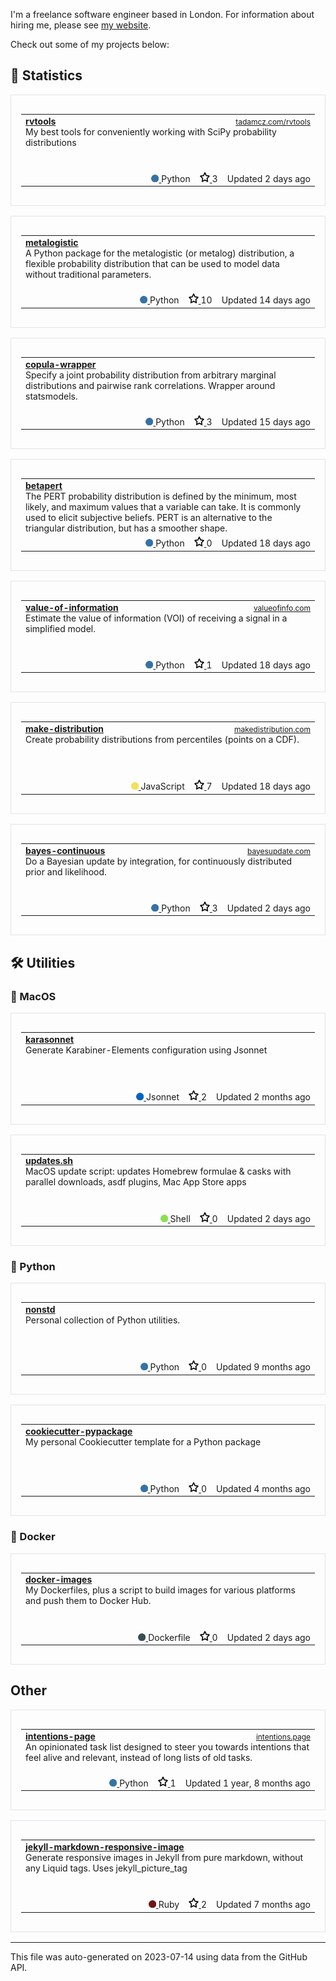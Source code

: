 I'm a freelance software engineer based in London. For information about hiring me, please see [my website](https://tadamcz.com/hire-me/).

Check out some of my projects below:
<h2>🎲 Statistics</h2>
<div style="border: 1px solid #e1e4e8; padding: 16px; margin: 16px 0;">
<table style="width: 100%;">
<tr>
<td>
<strong>
<a href='https://github.com/tadamcz/rvtools'>rvtools</a>
</strong>
<span style="float: right;">
<a href='http://tadamcz.com/rvtools/' style="font-size: 12px;">tadamcz.com/rvtools</a>
</span>
<p style="margin: 0; font-size: 14px;">My best tools for conveniently working with SciPy probability distributions&nbsp; &nbsp; &nbsp; &nbsp; &nbsp; &nbsp; &nbsp; &nbsp; &nbsp; &nbsp; &nbsp; &nbsp; &nbsp; &nbsp; &nbsp; &nbsp; &nbsp; &nbsp; &nbsp; &nbsp; &nbsp; &nbsp; &nbsp; &nbsp; &nbsp; &nbsp; &nbsp; &nbsp; &nbsp; &nbsp; &nbsp; &nbsp; &nbsp; &nbsp; &nbsp; &nbsp; &nbsp; &nbsp; &nbsp; &nbsp; &nbsp; &nbsp; &nbsp; &nbsp; &nbsp; &nbsp; &nbsp; &nbsp; &nbsp; &nbsp; &nbsp; &nbsp; &nbsp; &nbsp; &nbsp; &nbsp; &nbsp; &nbsp; &nbsp; &nbsp; &nbsp; &nbsp; &nbsp; &nbsp; &nbsp; &nbsp; &nbsp; &nbsp; &nbsp; &nbsp; &nbsp; &nbsp; &nbsp; &nbsp; &nbsp; &nbsp; &nbsp; &nbsp; &nbsp; &nbsp; &nbsp; &nbsp; &nbsp; &nbsp; &nbsp; &nbsp; &nbsp; &nbsp; &nbsp; &nbsp; &nbsp; &nbsp; &nbsp; &nbsp; &nbsp; &nbsp; &nbsp; &nbsp; &nbsp; &nbsp; &nbsp; &nbsp; &nbsp; &nbsp; &nbsp; &nbsp; &nbsp; &nbsp; &nbsp; &nbsp; &nbsp; &nbsp; &nbsp; &nbsp; &nbsp; &nbsp; &nbsp; &nbsp; &nbsp; &nbsp; &nbsp; &nbsp; &nbsp; &nbsp; &nbsp; </p>
</td>
</tr>
<tr>
<td style="text-align: right;">
<a href='https://github.com/tadamcz/rvtools'>
<img src="img/python.png" alt="" width="12" height="12">
</a>
Python &nbsp;&nbsp;
<a href='https://github.com/tadamcz/rvtools/stargazers'>
<img src="img/star.png" alt="" width="16" height="16">
</a>
3 &nbsp;&nbsp;
Updated 2 days ago
</td>
</tr>
</table>
</div>

<div style="border: 1px solid #e1e4e8; padding: 16px; margin: 16px 0;">
<table style="width: 100%;">
<tr>
<td>
<strong>
<a href='https://github.com/tadamcz/metalogistic'>metalogistic</a>
</strong>
<span style="float: right;">
<a href='' style="font-size: 12px;"></a>
</span>
<p style="margin: 0; font-size: 14px;">A Python package for the metalogistic (or metalog) distribution, a flexible probability distribution that can be used to model data without traditional parameters.&nbsp; &nbsp; &nbsp; &nbsp; &nbsp; &nbsp; &nbsp; &nbsp; &nbsp; &nbsp; &nbsp; &nbsp; &nbsp; &nbsp; &nbsp; &nbsp; &nbsp; &nbsp; &nbsp; &nbsp; &nbsp; &nbsp; &nbsp; &nbsp; &nbsp; &nbsp; &nbsp; &nbsp; &nbsp; &nbsp; &nbsp; &nbsp; &nbsp; &nbsp; &nbsp; &nbsp; &nbsp; </p>
</td>
</tr>
<tr>
<td style="text-align: right;">
<a href='https://github.com/tadamcz/metalogistic'>
<img src="img/python.png" alt="" width="12" height="12">
</a>
Python &nbsp;&nbsp;
<a href='https://github.com/tadamcz/metalogistic/stargazers'>
<img src="img/star.png" alt="" width="16" height="16">
</a>
10 &nbsp;&nbsp;
Updated 14 days ago
</td>
</tr>
</table>
</div>

<div style="border: 1px solid #e1e4e8; padding: 16px; margin: 16px 0;">
<table style="width: 100%;">
<tr>
<td>
<strong>
<a href='https://github.com/tadamcz/copula-wrapper'>copula-wrapper</a>
</strong>
<span style="float: right;">
<a href='' style="font-size: 12px;"></a>
</span>
<p style="margin: 0; font-size: 14px;">Specify a joint probability distribution from arbitrary marginal distributions and pairwise rank correlations. Wrapper around statsmodels.&nbsp; &nbsp; &nbsp; &nbsp; &nbsp; &nbsp; &nbsp; &nbsp; &nbsp; &nbsp; &nbsp; &nbsp; &nbsp; &nbsp; &nbsp; &nbsp; &nbsp; &nbsp; &nbsp; &nbsp; &nbsp; &nbsp; &nbsp; &nbsp; &nbsp; &nbsp; &nbsp; &nbsp; &nbsp; &nbsp; &nbsp; &nbsp; &nbsp; &nbsp; &nbsp; &nbsp; &nbsp; &nbsp; &nbsp; &nbsp; &nbsp; &nbsp; &nbsp; &nbsp; &nbsp; &nbsp; &nbsp; &nbsp; &nbsp; &nbsp; &nbsp; &nbsp; &nbsp; &nbsp; &nbsp; &nbsp; &nbsp; &nbsp; &nbsp; &nbsp; &nbsp; &nbsp; </p>
</td>
</tr>
<tr>
<td style="text-align: right;">
<a href='https://github.com/tadamcz/copula-wrapper'>
<img src="img/python.png" alt="" width="12" height="12">
</a>
Python &nbsp;&nbsp;
<a href='https://github.com/tadamcz/copula-wrapper/stargazers'>
<img src="img/star.png" alt="" width="16" height="16">
</a>
3 &nbsp;&nbsp;
Updated 15 days ago
</td>
</tr>
</table>
</div>

<div style="border: 1px solid #e1e4e8; padding: 16px; margin: 16px 0;">
<table style="width: 100%;">
<tr>
<td>
<strong>
<a href='https://github.com/tadamcz/betapert'>betapert</a>
</strong>
<span style="float: right;">
<a href='' style="font-size: 12px;"></a>
</span>
<p style="margin: 0; font-size: 14px;">The PERT probability distribution is defined by the minimum, most likely, and maximum values that a variable can take.  It is commonly used to elicit subjective beliefs.  PERT is an alternative to the triangular distribution, but has a smoother shape. </p>
</td>
</tr>
<tr>
<td style="text-align: right;">
<a href='https://github.com/tadamcz/betapert'>
<img src="img/python.png" alt="" width="12" height="12">
</a>
Python &nbsp;&nbsp;
<a href='https://github.com/tadamcz/betapert/stargazers'>
<img src="img/star.png" alt="" width="16" height="16">
</a>
0 &nbsp;&nbsp;
Updated 18 days ago
</td>
</tr>
</table>
</div>

<div style="border: 1px solid #e1e4e8; padding: 16px; margin: 16px 0;">
<table style="width: 100%;">
<tr>
<td>
<strong>
<a href='https://github.com/tadamcz/value-of-information'>value-of-information</a>
</strong>
<span style="float: right;">
<a href='https://valueofinfo.com/' style="font-size: 12px;">valueofinfo.com</a>
</span>
<p style="margin: 0; font-size: 14px;">Estimate the value of information (VOI) of receiving a signal in a simplified model.&nbsp; &nbsp; &nbsp; &nbsp; &nbsp; &nbsp; &nbsp; &nbsp; &nbsp; &nbsp; &nbsp; &nbsp; &nbsp; &nbsp; &nbsp; &nbsp; &nbsp; &nbsp; &nbsp; &nbsp; &nbsp; &nbsp; &nbsp; &nbsp; &nbsp; &nbsp; &nbsp; &nbsp; &nbsp; &nbsp; &nbsp; &nbsp; &nbsp; &nbsp; &nbsp; &nbsp; &nbsp; &nbsp; &nbsp; &nbsp; &nbsp; &nbsp; &nbsp; &nbsp; &nbsp; &nbsp; &nbsp; &nbsp; &nbsp; &nbsp; &nbsp; &nbsp; &nbsp; &nbsp; &nbsp; &nbsp; &nbsp; &nbsp; &nbsp; &nbsp; &nbsp; &nbsp; &nbsp; &nbsp; &nbsp; &nbsp; &nbsp; &nbsp; &nbsp; &nbsp; &nbsp; &nbsp; &nbsp; &nbsp; &nbsp; &nbsp; &nbsp; &nbsp; &nbsp; &nbsp; &nbsp; &nbsp; &nbsp; &nbsp; &nbsp; &nbsp; &nbsp; &nbsp; &nbsp; &nbsp; &nbsp; &nbsp; &nbsp; &nbsp; &nbsp; &nbsp; &nbsp; &nbsp; &nbsp; &nbsp; &nbsp; &nbsp; &nbsp; &nbsp; &nbsp; &nbsp; &nbsp; &nbsp; &nbsp; &nbsp; &nbsp; &nbsp; &nbsp; &nbsp; &nbsp; &nbsp; </p>
</td>
</tr>
<tr>
<td style="text-align: right;">
<a href='https://github.com/tadamcz/value-of-information'>
<img src="img/python.png" alt="" width="12" height="12">
</a>
Python &nbsp;&nbsp;
<a href='https://github.com/tadamcz/value-of-information/stargazers'>
<img src="img/star.png" alt="" width="16" height="16">
</a>
1 &nbsp;&nbsp;
Updated 18 days ago
</td>
</tr>
</table>
</div>

<div style="border: 1px solid #e1e4e8; padding: 16px; margin: 16px 0;">
<table style="width: 100%;">
<tr>
<td>
<strong>
<a href='https://github.com/tadamcz/make-distribution'>make-distribution</a>
</strong>
<span style="float: right;">
<a href='http://makedistribution.com' style="font-size: 12px;">makedistribution.com</a>
</span>
<p style="margin: 0; font-size: 14px;">Create probability distributions from percentiles (points on a CDF).&nbsp; &nbsp; &nbsp; &nbsp; &nbsp; &nbsp; &nbsp; &nbsp; &nbsp; &nbsp; &nbsp; &nbsp; &nbsp; &nbsp; &nbsp; &nbsp; &nbsp; &nbsp; &nbsp; &nbsp; &nbsp; &nbsp; &nbsp; &nbsp; &nbsp; &nbsp; &nbsp; &nbsp; &nbsp; &nbsp; &nbsp; &nbsp; &nbsp; &nbsp; &nbsp; &nbsp; &nbsp; &nbsp; &nbsp; &nbsp; &nbsp; &nbsp; &nbsp; &nbsp; &nbsp; &nbsp; &nbsp; &nbsp; &nbsp; &nbsp; &nbsp; &nbsp; &nbsp; &nbsp; &nbsp; &nbsp; &nbsp; &nbsp; &nbsp; &nbsp; &nbsp; &nbsp; &nbsp; &nbsp; &nbsp; &nbsp; &nbsp; &nbsp; &nbsp; &nbsp; &nbsp; &nbsp; &nbsp; &nbsp; &nbsp; &nbsp; &nbsp; &nbsp; &nbsp; &nbsp; &nbsp; &nbsp; &nbsp; &nbsp; &nbsp; &nbsp; &nbsp; &nbsp; &nbsp; &nbsp; &nbsp; &nbsp; &nbsp; &nbsp; &nbsp; &nbsp; &nbsp; &nbsp; &nbsp; &nbsp; &nbsp; &nbsp; &nbsp; &nbsp; &nbsp; &nbsp; &nbsp; &nbsp; &nbsp; &nbsp; &nbsp; &nbsp; &nbsp; &nbsp; &nbsp; &nbsp; &nbsp; &nbsp; &nbsp; &nbsp; &nbsp; &nbsp; &nbsp; &nbsp; &nbsp; &nbsp; &nbsp; &nbsp; &nbsp; &nbsp; &nbsp; &nbsp; </p>
</td>
</tr>
<tr>
<td style="text-align: right;">
<a href='https://github.com/tadamcz/make-distribution'>
<img src="img/javascript.png" alt="" width="12" height="12">
</a>
JavaScript &nbsp;&nbsp;
<a href='https://github.com/tadamcz/make-distribution/stargazers'>
<img src="img/star.png" alt="" width="16" height="16">
</a>
7 &nbsp;&nbsp;
Updated 18 days ago
</td>
</tr>
</table>
</div>

<div style="border: 1px solid #e1e4e8; padding: 16px; margin: 16px 0;">
<table style="width: 100%;">
<tr>
<td>
<strong>
<a href='https://github.com/tadamcz/bayes-continuous'>bayes-continuous</a>
</strong>
<span style="float: right;">
<a href='https://bayesupdate.com/' style="font-size: 12px;">bayesupdate.com</a>
</span>
<p style="margin: 0; font-size: 14px;">Do a Bayesian update by integration, for continuously distributed prior and likelihood.&nbsp; &nbsp; &nbsp; &nbsp; &nbsp; &nbsp; &nbsp; &nbsp; &nbsp; &nbsp; &nbsp; &nbsp; &nbsp; &nbsp; &nbsp; &nbsp; &nbsp; &nbsp; &nbsp; &nbsp; &nbsp; &nbsp; &nbsp; &nbsp; &nbsp; &nbsp; &nbsp; &nbsp; &nbsp; &nbsp; &nbsp; &nbsp; &nbsp; &nbsp; &nbsp; &nbsp; &nbsp; &nbsp; &nbsp; &nbsp; &nbsp; &nbsp; &nbsp; &nbsp; &nbsp; &nbsp; &nbsp; &nbsp; &nbsp; &nbsp; &nbsp; &nbsp; &nbsp; &nbsp; &nbsp; &nbsp; &nbsp; &nbsp; &nbsp; &nbsp; &nbsp; &nbsp; &nbsp; &nbsp; &nbsp; &nbsp; &nbsp; &nbsp; &nbsp; &nbsp; &nbsp; &nbsp; &nbsp; &nbsp; &nbsp; &nbsp; &nbsp; &nbsp; &nbsp; &nbsp; &nbsp; &nbsp; &nbsp; &nbsp; &nbsp; &nbsp; &nbsp; &nbsp; &nbsp; &nbsp; &nbsp; &nbsp; &nbsp; &nbsp; &nbsp; &nbsp; &nbsp; &nbsp; &nbsp; &nbsp; &nbsp; &nbsp; &nbsp; &nbsp; &nbsp; &nbsp; &nbsp; &nbsp; &nbsp; &nbsp; &nbsp; &nbsp; &nbsp; </p>
</td>
</tr>
<tr>
<td style="text-align: right;">
<a href='https://github.com/tadamcz/bayes-continuous'>
<img src="img/python.png" alt="" width="12" height="12">
</a>
Python &nbsp;&nbsp;
<a href='https://github.com/tadamcz/bayes-continuous/stargazers'>
<img src="img/star.png" alt="" width="16" height="16">
</a>
3 &nbsp;&nbsp;
Updated 2 days ago
</td>
</tr>
</table>
</div>
<h2>🛠️ Utilities</h2><h3>🍎 MacOS</h3>
<div style="border: 1px solid #e1e4e8; padding: 16px; margin: 16px 0;">
<table style="width: 100%;">
<tr>
<td>
<strong>
<a href='https://github.com/tadamcz/karasonnet'>karasonnet</a>
</strong>
<span style="float: right;">
<a href='' style="font-size: 12px;"></a>
</span>
<p style="margin: 0; font-size: 14px;">Generate Karabiner-Elements configuration using Jsonnet&nbsp; &nbsp; &nbsp; &nbsp; &nbsp; &nbsp; &nbsp; &nbsp; &nbsp; &nbsp; &nbsp; &nbsp; &nbsp; &nbsp; &nbsp; &nbsp; &nbsp; &nbsp; &nbsp; &nbsp; &nbsp; &nbsp; &nbsp; &nbsp; &nbsp; &nbsp; &nbsp; &nbsp; &nbsp; &nbsp; &nbsp; &nbsp; &nbsp; &nbsp; &nbsp; &nbsp; &nbsp; &nbsp; &nbsp; &nbsp; &nbsp; &nbsp; &nbsp; &nbsp; &nbsp; &nbsp; &nbsp; &nbsp; &nbsp; &nbsp; &nbsp; &nbsp; &nbsp; &nbsp; &nbsp; &nbsp; &nbsp; &nbsp; &nbsp; &nbsp; &nbsp; &nbsp; &nbsp; &nbsp; &nbsp; &nbsp; &nbsp; &nbsp; &nbsp; &nbsp; &nbsp; &nbsp; &nbsp; &nbsp; &nbsp; &nbsp; &nbsp; &nbsp; &nbsp; &nbsp; &nbsp; &nbsp; &nbsp; &nbsp; &nbsp; &nbsp; &nbsp; &nbsp; &nbsp; &nbsp; &nbsp; &nbsp; &nbsp; &nbsp; &nbsp; &nbsp; &nbsp; &nbsp; &nbsp; &nbsp; &nbsp; &nbsp; &nbsp; &nbsp; &nbsp; &nbsp; &nbsp; &nbsp; &nbsp; &nbsp; &nbsp; &nbsp; &nbsp; &nbsp; &nbsp; &nbsp; &nbsp; &nbsp; &nbsp; &nbsp; &nbsp; &nbsp; &nbsp; &nbsp; &nbsp; &nbsp; &nbsp; &nbsp; &nbsp; &nbsp; &nbsp; &nbsp; &nbsp; &nbsp; &nbsp; &nbsp; &nbsp; &nbsp; &nbsp; &nbsp; &nbsp; &nbsp; &nbsp; &nbsp; &nbsp; </p>
</td>
</tr>
<tr>
<td style="text-align: right;">
<a href='https://github.com/tadamcz/karasonnet'>
<img src="img/jsonnet.png" alt="" width="12" height="12">
</a>
Jsonnet &nbsp;&nbsp;
<a href='https://github.com/tadamcz/karasonnet/stargazers'>
<img src="img/star.png" alt="" width="16" height="16">
</a>
2 &nbsp;&nbsp;
Updated 2 months ago
</td>
</tr>
</table>
</div>

<div style="border: 1px solid #e1e4e8; padding: 16px; margin: 16px 0;">
<table style="width: 100%;">
<tr>
<td>
<strong>
<a href='https://github.com/tadamcz/updates.sh'>updates.sh</a>
</strong>
<span style="float: right;">
<a href='' style="font-size: 12px;"></a>
</span>
<p style="margin: 0; font-size: 14px;">MacOS update script: updates Homebrew formulae & casks with parallel downloads, asdf plugins, Mac App Store apps&nbsp; &nbsp; &nbsp; &nbsp; &nbsp; &nbsp; &nbsp; &nbsp; &nbsp; &nbsp; &nbsp; &nbsp; &nbsp; &nbsp; &nbsp; &nbsp; &nbsp; &nbsp; &nbsp; &nbsp; &nbsp; &nbsp; &nbsp; &nbsp; &nbsp; &nbsp; &nbsp; &nbsp; &nbsp; &nbsp; &nbsp; &nbsp; &nbsp; &nbsp; &nbsp; &nbsp; &nbsp; &nbsp; &nbsp; &nbsp; &nbsp; &nbsp; &nbsp; &nbsp; &nbsp; &nbsp; &nbsp; &nbsp; &nbsp; &nbsp; &nbsp; &nbsp; &nbsp; &nbsp; &nbsp; &nbsp; &nbsp; &nbsp; &nbsp; &nbsp; &nbsp; &nbsp; &nbsp; &nbsp; &nbsp; &nbsp; &nbsp; &nbsp; &nbsp; &nbsp; &nbsp; &nbsp; &nbsp; &nbsp; &nbsp; &nbsp; &nbsp; &nbsp; &nbsp; &nbsp; &nbsp; &nbsp; &nbsp; &nbsp; &nbsp; &nbsp; &nbsp; &nbsp; </p>
</td>
</tr>
<tr>
<td style="text-align: right;">
<a href='https://github.com/tadamcz/updates.sh'>
<img src="img/shell.png" alt="" width="12" height="12">
</a>
Shell &nbsp;&nbsp;
<a href='https://github.com/tadamcz/updates.sh/stargazers'>
<img src="img/star.png" alt="" width="16" height="16">
</a>
0 &nbsp;&nbsp;
Updated 2 days ago
</td>
</tr>
</table>
</div>
<h3>🐍 Python</h3>
<div style="border: 1px solid #e1e4e8; padding: 16px; margin: 16px 0;">
<table style="width: 100%;">
<tr>
<td>
<strong>
<a href='https://github.com/tadamcz/nonstd'>nonstd</a>
</strong>
<span style="float: right;">
<a href='' style="font-size: 12px;"></a>
</span>
<p style="margin: 0; font-size: 14px;">Personal collection of Python utilities.&nbsp; &nbsp; &nbsp; &nbsp; &nbsp; &nbsp; &nbsp; &nbsp; &nbsp; &nbsp; &nbsp; &nbsp; &nbsp; &nbsp; &nbsp; &nbsp; &nbsp; &nbsp; &nbsp; &nbsp; &nbsp; &nbsp; &nbsp; &nbsp; &nbsp; &nbsp; &nbsp; &nbsp; &nbsp; &nbsp; &nbsp; &nbsp; &nbsp; &nbsp; &nbsp; &nbsp; &nbsp; &nbsp; &nbsp; &nbsp; &nbsp; &nbsp; &nbsp; &nbsp; &nbsp; &nbsp; &nbsp; &nbsp; &nbsp; &nbsp; &nbsp; &nbsp; &nbsp; &nbsp; &nbsp; &nbsp; &nbsp; &nbsp; &nbsp; &nbsp; &nbsp; &nbsp; &nbsp; &nbsp; &nbsp; &nbsp; &nbsp; &nbsp; &nbsp; &nbsp; &nbsp; &nbsp; &nbsp; &nbsp; &nbsp; &nbsp; &nbsp; &nbsp; &nbsp; &nbsp; &nbsp; &nbsp; &nbsp; &nbsp; &nbsp; &nbsp; &nbsp; &nbsp; &nbsp; &nbsp; &nbsp; &nbsp; &nbsp; &nbsp; &nbsp; &nbsp; &nbsp; &nbsp; &nbsp; &nbsp; &nbsp; &nbsp; &nbsp; &nbsp; &nbsp; &nbsp; &nbsp; &nbsp; &nbsp; &nbsp; &nbsp; &nbsp; &nbsp; &nbsp; &nbsp; &nbsp; &nbsp; &nbsp; &nbsp; &nbsp; &nbsp; &nbsp; &nbsp; &nbsp; &nbsp; &nbsp; &nbsp; &nbsp; &nbsp; &nbsp; &nbsp; &nbsp; &nbsp; &nbsp; &nbsp; &nbsp; &nbsp; &nbsp; &nbsp; &nbsp; &nbsp; &nbsp; &nbsp; &nbsp; &nbsp; &nbsp; &nbsp; &nbsp; &nbsp; &nbsp; &nbsp; &nbsp; &nbsp; &nbsp; &nbsp; &nbsp; &nbsp; &nbsp; &nbsp; &nbsp; </p>
</td>
</tr>
<tr>
<td style="text-align: right;">
<a href='https://github.com/tadamcz/nonstd'>
<img src="img/python.png" alt="" width="12" height="12">
</a>
Python &nbsp;&nbsp;
<a href='https://github.com/tadamcz/nonstd/stargazers'>
<img src="img/star.png" alt="" width="16" height="16">
</a>
0 &nbsp;&nbsp;
Updated 9 months ago
</td>
</tr>
</table>
</div>

<div style="border: 1px solid #e1e4e8; padding: 16px; margin: 16px 0;">
<table style="width: 100%;">
<tr>
<td>
<strong>
<a href='https://github.com/tadamcz/cookiecutter-pypackage'>cookiecutter-pypackage</a>
</strong>
<span style="float: right;">
<a href='' style="font-size: 12px;"></a>
</span>
<p style="margin: 0; font-size: 14px;">My personal Cookiecutter template for a Python package&nbsp; &nbsp; &nbsp; &nbsp; &nbsp; &nbsp; &nbsp; &nbsp; &nbsp; &nbsp; &nbsp; &nbsp; &nbsp; &nbsp; &nbsp; &nbsp; &nbsp; &nbsp; &nbsp; &nbsp; &nbsp; &nbsp; &nbsp; &nbsp; &nbsp; &nbsp; &nbsp; &nbsp; &nbsp; &nbsp; &nbsp; &nbsp; &nbsp; &nbsp; &nbsp; &nbsp; &nbsp; &nbsp; &nbsp; &nbsp; &nbsp; &nbsp; &nbsp; &nbsp; &nbsp; &nbsp; &nbsp; &nbsp; &nbsp; &nbsp; &nbsp; &nbsp; &nbsp; &nbsp; &nbsp; &nbsp; &nbsp; &nbsp; &nbsp; &nbsp; &nbsp; &nbsp; &nbsp; &nbsp; &nbsp; &nbsp; &nbsp; &nbsp; &nbsp; &nbsp; &nbsp; &nbsp; &nbsp; &nbsp; &nbsp; &nbsp; &nbsp; &nbsp; &nbsp; &nbsp; &nbsp; &nbsp; &nbsp; &nbsp; &nbsp; &nbsp; &nbsp; &nbsp; &nbsp; &nbsp; &nbsp; &nbsp; &nbsp; &nbsp; &nbsp; &nbsp; &nbsp; &nbsp; &nbsp; &nbsp; &nbsp; &nbsp; &nbsp; &nbsp; &nbsp; &nbsp; &nbsp; &nbsp; &nbsp; &nbsp; &nbsp; &nbsp; &nbsp; &nbsp; &nbsp; &nbsp; &nbsp; &nbsp; &nbsp; &nbsp; &nbsp; &nbsp; &nbsp; &nbsp; &nbsp; &nbsp; &nbsp; &nbsp; &nbsp; &nbsp; &nbsp; &nbsp; &nbsp; &nbsp; &nbsp; &nbsp; &nbsp; &nbsp; &nbsp; &nbsp; &nbsp; &nbsp; &nbsp; &nbsp; &nbsp; &nbsp; </p>
</td>
</tr>
<tr>
<td style="text-align: right;">
<a href='https://github.com/tadamcz/cookiecutter-pypackage'>
<img src="img/python.png" alt="" width="12" height="12">
</a>
Python &nbsp;&nbsp;
<a href='https://github.com/tadamcz/cookiecutter-pypackage/stargazers'>
<img src="img/star.png" alt="" width="16" height="16">
</a>
0 &nbsp;&nbsp;
Updated 4 months ago
</td>
</tr>
</table>
</div>
<h3>🐳 Docker</h3>
<div style="border: 1px solid #e1e4e8; padding: 16px; margin: 16px 0;">
<table style="width: 100%;">
<tr>
<td>
<strong>
<a href='https://github.com/tadamcz/docker-images'>docker-images</a>
</strong>
<span style="float: right;">
<a href='' style="font-size: 12px;"></a>
</span>
<p style="margin: 0; font-size: 14px;">My Dockerfiles, plus a script to build images for various platforms and push them to Docker Hub.&nbsp; &nbsp; &nbsp; &nbsp; &nbsp; &nbsp; &nbsp; &nbsp; &nbsp; &nbsp; &nbsp; &nbsp; &nbsp; &nbsp; &nbsp; &nbsp; &nbsp; &nbsp; &nbsp; &nbsp; &nbsp; &nbsp; &nbsp; &nbsp; &nbsp; &nbsp; &nbsp; &nbsp; &nbsp; &nbsp; &nbsp; &nbsp; &nbsp; &nbsp; &nbsp; &nbsp; &nbsp; &nbsp; &nbsp; &nbsp; &nbsp; &nbsp; &nbsp; &nbsp; &nbsp; &nbsp; &nbsp; &nbsp; &nbsp; &nbsp; &nbsp; &nbsp; &nbsp; &nbsp; &nbsp; &nbsp; &nbsp; &nbsp; &nbsp; &nbsp; &nbsp; &nbsp; &nbsp; &nbsp; &nbsp; &nbsp; &nbsp; &nbsp; &nbsp; &nbsp; &nbsp; &nbsp; &nbsp; &nbsp; &nbsp; &nbsp; &nbsp; &nbsp; &nbsp; &nbsp; &nbsp; &nbsp; &nbsp; &nbsp; &nbsp; &nbsp; &nbsp; &nbsp; &nbsp; &nbsp; &nbsp; &nbsp; &nbsp; &nbsp; &nbsp; &nbsp; &nbsp; &nbsp; &nbsp; &nbsp; &nbsp; &nbsp; &nbsp; &nbsp; </p>
</td>
</tr>
<tr>
<td style="text-align: right;">
<a href='https://github.com/tadamcz/docker-images'>
<img src="img/dockerfile.png" alt="" width="12" height="12">
</a>
Dockerfile &nbsp;&nbsp;
<a href='https://github.com/tadamcz/docker-images/stargazers'>
<img src="img/star.png" alt="" width="16" height="16">
</a>
0 &nbsp;&nbsp;
Updated 2 days ago
</td>
</tr>
</table>
</div>
<h2>Other</h2>
<div style="border: 1px solid #e1e4e8; padding: 16px; margin: 16px 0;">
<table style="width: 100%;">
<tr>
<td>
<strong>
<a href='https://github.com/tadamcz/intentions-page'>intentions-page</a>
</strong>
<span style="float: right;">
<a href='https://intentions.page' style="font-size: 12px;">intentions.page</a>
</span>
<p style="margin: 0; font-size: 14px;">An opinionated task list designed to steer you towards intentions that feel alive and relevant, instead of long lists of old tasks.&nbsp; &nbsp; &nbsp; &nbsp; &nbsp; &nbsp; &nbsp; &nbsp; &nbsp; &nbsp; &nbsp; &nbsp; &nbsp; &nbsp; &nbsp; &nbsp; &nbsp; &nbsp; &nbsp; &nbsp; &nbsp; &nbsp; &nbsp; &nbsp; &nbsp; &nbsp; &nbsp; &nbsp; &nbsp; &nbsp; &nbsp; &nbsp; &nbsp; &nbsp; &nbsp; &nbsp; &nbsp; &nbsp; &nbsp; &nbsp; &nbsp; &nbsp; &nbsp; &nbsp; &nbsp; &nbsp; &nbsp; &nbsp; &nbsp; &nbsp; &nbsp; &nbsp; &nbsp; &nbsp; &nbsp; &nbsp; &nbsp; &nbsp; &nbsp; &nbsp; &nbsp; &nbsp; &nbsp; &nbsp; &nbsp; &nbsp; &nbsp; &nbsp; &nbsp; </p>
</td>
</tr>
<tr>
<td style="text-align: right;">
<a href='https://github.com/tadamcz/intentions-page'>
<img src="img/python.png" alt="" width="12" height="12">
</a>
Python &nbsp;&nbsp;
<a href='https://github.com/tadamcz/intentions-page/stargazers'>
<img src="img/star.png" alt="" width="16" height="16">
</a>
1 &nbsp;&nbsp;
Updated 1 year, 8 months ago
</td>
</tr>
</table>
</div>

<div style="border: 1px solid #e1e4e8; padding: 16px; margin: 16px 0;">
<table style="width: 100%;">
<tr>
<td>
<strong>
<a href='https://github.com/tadamcz/jekyll-markdown-responsive-image'>jekyll-markdown-responsive-image</a>
</strong>
<span style="float: right;">
<a href='' style="font-size: 12px;"></a>
</span>
<p style="margin: 0; font-size: 14px;">Generate responsive images in Jekyll from pure markdown, without any Liquid tags. Uses jekyll_picture_tag&nbsp; &nbsp; &nbsp; &nbsp; &nbsp; &nbsp; &nbsp; &nbsp; &nbsp; &nbsp; &nbsp; &nbsp; &nbsp; &nbsp; &nbsp; &nbsp; &nbsp; &nbsp; &nbsp; &nbsp; &nbsp; &nbsp; &nbsp; &nbsp; &nbsp; &nbsp; &nbsp; &nbsp; &nbsp; &nbsp; &nbsp; &nbsp; &nbsp; &nbsp; &nbsp; &nbsp; &nbsp; &nbsp; &nbsp; &nbsp; &nbsp; &nbsp; &nbsp; &nbsp; &nbsp; &nbsp; &nbsp; &nbsp; &nbsp; &nbsp; &nbsp; &nbsp; &nbsp; &nbsp; &nbsp; &nbsp; &nbsp; &nbsp; &nbsp; &nbsp; &nbsp; &nbsp; &nbsp; &nbsp; &nbsp; &nbsp; &nbsp; &nbsp; &nbsp; &nbsp; &nbsp; &nbsp; &nbsp; &nbsp; &nbsp; &nbsp; &nbsp; &nbsp; &nbsp; &nbsp; &nbsp; &nbsp; &nbsp; &nbsp; &nbsp; &nbsp; &nbsp; &nbsp; &nbsp; &nbsp; &nbsp; &nbsp; &nbsp; &nbsp; &nbsp; </p>
</td>
</tr>
<tr>
<td style="text-align: right;">
<a href='https://github.com/tadamcz/jekyll-markdown-responsive-image'>
<img src="img/ruby.png" alt="" width="12" height="12">
</a>
Ruby &nbsp;&nbsp;
<a href='https://github.com/tadamcz/jekyll-markdown-responsive-image/stargazers'>
<img src="img/star.png" alt="" width="16" height="16">
</a>
2 &nbsp;&nbsp;
Updated 7 months ago
</td>
</tr>
</table>
</div>
<hr><p>This file was auto-generated on 2023-07-14 using data from the GitHub API.</p>